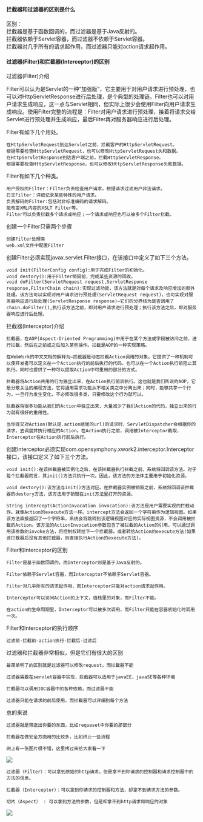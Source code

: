 #### 拦截器和过滤器的区别是什么

区别：\
拦截器是基于函数回调的，而过滤器是基于Java反射的。\
拦截器依赖于Servlet容器，而过滤器不依赖于Servlet容器。\
拦截器对几乎所有的请求起作用，而过滤器只能对action请求起作用。

#### 过滤器(Filter)和拦截器(Interceptor)的区别

过滤器(Filter)介绍

Filter可以认为是Servlet的一种“加强版”，它主要用于对用户请求进行预处理，也可以对HttpServletResponse进行后处理，是个典型的处理链。Filter也可以对用户请求生成响应，这一点与Servlet相同，但实际上很少会使用Filter向用户请求生成响应。使用Filter完整的流程是：Filter对用户请求进行预处理，接着将请求交给Servlet进行预处理并生成响应，最后Filter再对服务器响应进行后处理。

Filter有如下几个用处。

    在HttpServletRequest到达Servlet之前，拦截客户的HttpServletRequest。
    根据需要检查HttpServletRequest，也可以修改HttpServletRequest头和数据。
    在HttpServletResponse到达客户端之前，拦截HttpServletResponse。
    根据需要检查HttpServletResponse，也可以修改HttpServletResponse头和数据。

Filter有如下几个种类。

    用户授权的Filter：Filter负责检查用户请求，根据请求过滤用户非法请求。
    日志Filter：详细记录某些特殊的用户请求。
    负责解码的Filter:包括对非标准编码的请求解码。
    能改变XML内容的XSLT Filter等。
    Filter可以负责拦截多个请求或响应；一个请求或响应也可以被多个Filter拦截。

创建一个Filter只需两个步骤

    创建Filter处理类
    web.xml文件中配置Filter

创建Filter必须实现javax.servlet.Filter接口，在该接口中定义了如下三个方法。

    void init(FilterConfig config):用于完成Filter的初始化。
    void destory():用于Filter销毁前，完成某些资源的回收。
    void doFilter(ServletRequest request,ServletResponse response,FilterChain chain):实现过滤功能，该方法就是对每个请求及响应增加的额外处理。该方法可以实现对用户请求进行预处理(ServletRequest request)，也可实现对服务器响应进行后处理(ServletResponse response)—它们的分界线为是否调用了chain.doFilter(),执行该方法之前，即对用户请求进行预处理；执行该方法之后，即对服务器响应进行后处理。

拦截器(Interceptor)介绍

    拦截器，在AOP(Aspect-Oriented Programming)中用于在某个方法或字段被访问之前，进行拦截，然后在之前或之后加入某些操作。拦截是AOP的一种实现策略。
    
    在WebWork的中文文档的解释为—拦截器是动态拦截Action调用的对象。它提供了一种机制可以使开发者可以定义在一个Action执行的前后执行的代码，也可以在一个Action执行前阻止其执行。同时也提供了一种可以提取Action中可重用的部分的方式。
    
    拦截器将Action共用的行为独立出来，在Action执行前后执行。这也就是我们所说的AOP，它是分散关注的编程方法，它将通用需求功能从不相关类之中分离出来；同时，能够共享一个行为，一旦行为发生变化，不必修改很多类，只要修改这个行为就可以。
    
    拦截器将很多功能从我们的Action中独立出来，大量减少了我们Action的代码，独立出来的行为就有很好的重用性。
    
    当你提交对Action(默认是.action结尾的url)的请求时，ServletDispatcher会根据你的请求，去调度并执行相应的Action。在Action执行之前，调用被Interceptor截取，Interceptor在Action执行前后执行。
    
创建Interceptor必须实现com.opensymphony.xwork2.interceptor.Interceptor接口，该接口定义了如下三个方法。

    void init():在该拦截器被实例化之后，在该拦截器执行拦截之前，系统将回调该方法。对于每个拦截器而言，其init()方法只执行一次。因此，该方法的方法体主要用于初始化资源。
    
    void destory():该方法与init()方法对应。在拦截器实例被销毁之前，系统将回调该拦截器的destory方法，该方法用于销毁在init方法里打开的资源。
    
    String intercept(ActionInvocation invocation):该方法是用户需要实现的拦截动作。就像Action的execute方法一样。intercept方法会返回一个字符串作为逻辑视图。如果该方法直接返回了一个字符串，系统会将跳转到该逻辑视图对应的实际视图资源，不会调用被拦截的Action。该方法的ActionInvocation参数包含了被拦截的Action的引用，可以通过调用该参数的invoke方法，将控制权转给下一个拦截器，或者转给Action的execute方法(如果该拦截器后没有其他拦截器，则直接执行Action的execute方法)。

Filter和Interceptor的区别

    Filter是基于函数回调的，而Interceptor则是基于Java反射的。
    
    Filter依赖于Servlet容器，而Interceptor不依赖于Servlet容器。
    
    Filter对几乎所有的请求起作用，而Interceptor只能对action请求起作用。
    
    Interceptor可以访问Action的上下文，值栈里的对象，而Filter不能。
    
    在action的生命周期里，Interceptor可以被多次调用，而Filter只能在容器初始化时调用一次。

Filter和Interceptor的执行顺序

    过滤前-拦截前-action执行-拦截后-过滤后


过滤器和拦截器非常相似，但是它们有很大的区别

    最简单明了的区别就是过滤器可以修改request，而拦截器不能
    
    过滤器需要在servlet容器中实现，拦截器可以适用于javaEE，javaSE等各种环境
    
    拦截器可以调用IOC容器中的各种依赖，而过滤器不能
    
    过滤器只能在请求的前后使用，而拦截器可以详细到每个方法

总的来说

    过滤器就是筛选出你要的东西，比如requeset中你要的那部分
    
    拦截器在做安全方面用的比较多，比如终止一些流程
    
    网上有一张图片很不错，这里拷过来给大家看一下

![](../../src/main/resources/1616943735748323.png)

    过滤器（Filter）：可以拿到原始的http请求，但是拿不到你请求的控制器和请求控制器中的方法的信息。
    
    拦截器（Interceptor）：可以拿到你请求的控制器和方法，却拿不到请求方法的参数。
    
    切片（Aspect） : 可以拿到方法的参数，但是却拿不到http请求和响应的对象

![](../../src/main/resources/1616943747900048.png)


